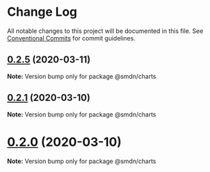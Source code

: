 # Change Log

All notable changes to this project will be documented in this file.
See [Conventional Commits](https://conventionalcommits.org) for commit guidelines.

## [0.2.5](https://github.com/samsoedien/smdn-design-system/tree/master/packages/charts/compare/v0.2.4...v0.2.5) (2020-03-11)

**Note:** Version bump only for package @smdn/charts





## [0.2.1](https://github.com/samsoedien/smdn-design-system/tree/master/packages/charts/compare/v0.2.0...v0.2.1) (2020-03-10)

**Note:** Version bump only for package @smdn/charts





# [0.2.0](https://github.com/samsoedien/smdn-design-system/tree/master/packages/charts/compare/v1.1.0...v0.2.0) (2020-03-10)

**Note:** Version bump only for package @smdn/charts
